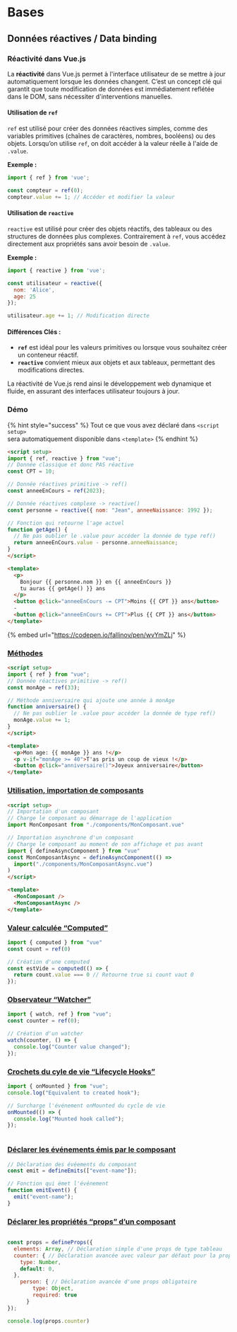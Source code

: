 # Bases

## Données réactives / Data binding

### **Réactivité dans Vue.js**

La **réactivité** dans Vue.js permet à l'interface utilisateur de se mettre à jour automatiquement lorsque les données changent. C’est un concept clé qui garantit que toute modification de données est immédiatement reflétée dans le DOM, sans nécessiter d'interventions manuelles.

#### **Utilisation de `ref`**

`ref` est utilisé pour créer des données réactives simples, comme des variables primitives (chaînes de caractères, nombres, booléens) ou des objets. Lorsqu’on utilise `ref`, on doit accéder à la valeur réelle à l'aide de `.value`.

**Exemple :**

```javascript
import { ref } from 'vue';

const compteur = ref(0);
compteur.value += 1; // Accéder et modifier la valeur
```

#### **Utilisation de `reactive`**

`reactive` est utilisé pour créer des objets réactifs, des tableaux ou des structures de données plus complexes. Contrairement à `ref`, vous accédez directement aux propriétés sans avoir besoin de `.value`.

**Exemple :**

```javascript
import { reactive } from 'vue';

const utilisateur = reactive({
  nom: 'Alice',
  age: 25
});

utilisateur.age += 1; // Modification directe
```

#### **Différences Clés :**

* **`ref`** est idéal pour les valeurs primitives ou lorsque vous souhaitez créer un conteneur réactif.
* **`reactive`** convient mieux aux objets et aux tableaux, permettant des modifications directes.

La réactivité de Vue.js rend ainsi le développement web dynamique et fluide, en assurant des interfaces utilisateur toujours à jour.

### Démo

{% hint style="success" %}
Tout ce que vous avez déclaré dans `<script setup>`\
sera automatiquement disponible dans `<template>`
{% endhint %}

```html
<script setup>
import { ref, reactive } from "vue";
// Donnée classique et donc PAS réactive
const CPT = 10;

// Donnée réactives primitive -> ref()
const anneeEnCours = ref(2023);

// Donnée réactives complexe -> reactive()
const personne = reactive({ nom: "Jean", anneeNaissance: 1992 });

// Fonction qui retourne l'age actuel
function getAge() {
  // Ne pas oublier le .value pour accéder la donnée de type ref()
  return anneeEnCours.value - personne.anneeNaissance;
}
</script>

<template>
  <p>
    Bonjour {{ personne.nom }} en {{ anneeEnCours }}
    tu auras {{ getAge() }} ans
  </p>
  <button @click="anneeEnCours -= CPT">Moins {{ CPT }} ans</button>
  -
  <button @click="anneeEnCours += CPT">Plus {{ CPT }} ans</button>
</template>
```

{% embed url="https://codepen.io/fallinov/pen/wvYmZLj" %}

### [Méthodes](https://fr.vuejs.org/api/options-state.html#methods)

```html
<script setup>
import { ref } from "vue";
// Donnée réactives primitive -> ref()
const monAge = ref(33);

// Méthode anniversaire qui ajoute une année à monAge
function anniversaire() {
  // Ne pas oublier le .value pour accéder la donnée de type ref()
  monAge.value += 1;
}
</script>

<template>
  <p>Mon age: {{ monAge }} ans !</p>
  <p v-if="monAge >= 40">T'as pris un coup de vieux !</p>
  <button @click="anniversaire()">Joyeux anniversaire</button>
</template>
```

### [Utilisation, importation de composants](https://fr.vuejs.org/api/sfc-script-setup.html#using-components)

```html
<script setup>
// Importation d'un composant
// Charge le composant au démarrage de l'application
import MonComposant from "./components/MonComposant.vue"

// Importation asynchrone d'un composant
// Charge le composant au moment de son affichage et pas avant
import { defineAsyncComponent } from "vue"
const MonComposantAsync = defineAsyncComponent(() =>
  import("./components/MonComposantAsync.vue")
)
</script>

<template>
  <MonComposant />
  <MonComposantAsync />
</template>
```

### [Valeur calculée “Computed”](https://fr.vuejs.org/api/reactivity-core.html#computed)

```jsx
import { computed } from "vue"
const count = ref(0)

// Création d'une computed
const estVide = computed(() => {
  return count.value === 0 // Retourne true si count vaut 0
});
```

### [Observateur “Watcher”](https://vuejs.org/api/reactivity-core.html#watch)

```jsx
import { watch, ref } from "vue";
const counter = ref(0);

// Création d'un watcher
watch(counter, () => {
  console.log("Counter value changed");
});
```

### [Crochets du cyle de vie “Lifecycle Hooks”](https://fr.vuejs.org/api/composition-api-lifecycle.html)

```jsx
import { onMounted } from "vue";
console.log("Equivalent to created hook");

// Surcharge l'événement onMounted du cycle de vie
onMounted(() => {
  console.log("Mounted hook called");
});
```

<figure><img src="../.gitbook/assets/vue-life-cycle.png" alt=""><figcaption></figcaption></figure>

### [Déclarer les événements émis par le composant](https://fr.vuejs.org/api/options-state.html#emits)

```jsx
// Déclaration des évéements du composant
const emit = defineEmits(["event-name"]);

// Fonction qui émet l'événement
function emitEvent() {
  emit("event-name");
}
```

### [Déclarer les propriétés “props” d’un composant](https://fr.vuejs.org/api/options-state.html#props)

```jsx

const props = defineProps({
  elements: Array, // Déclaration simple d'une props de type tableau
  counter: { // Déclaration avancée avec valeur par défaut pour la props
    type: Number,
    default: 0,
  },
	person: { // Déclaration avancée d'une props obligatoire
	    type: Object,
	    required: true
	  }
});

console.log(props.counter)
```

